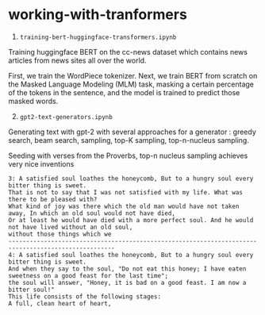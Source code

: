 # working-with-tranformers

1. `training-bert-huggingface-transformers.ipynb`

Training huggingface BERT on the cc-news dataset which contains news articles from news sites all over the world. 

First, we train the WordPiece tokenizer. Next, we train BERT from scratch on the Masked Language Modeling (MLM) task, masking a certain percentage of the tokens in the sentence, and the model is trained to predict those masked words.  

2. `gpt2-text-generators.ipynb`

Generating text with gpt-2 with several approaches for a generator : greedy search, beam search, sampling, top-K sampling, top-n-nucleus sampling.

Seeding with verses from the Proverbs, top-n nucleus sampling achieves very nice inventions

```
3: A satisfied soul loathes the honeycomb, But to a hungry soul every bitter thing is sweet.
That is not to say that I was not satisfied with my life. What was there to be pleased with? 
What kind of joy was there which the old man would have not taken away, In which an old soul would not have died, 
Or at least he would have died with a more perfect soul. And he would not have lived without an old soul, 
without those things which we
----------------------------------------------------------------------------------------------------
4: A satisfied soul loathes the honeycomb, But to a hungry soul every bitter thing is sweet. 
And when they say to the soul, "Do not eat this honey; I have eaten sweetness on a good feast for the last time";
the soul will answer, "Honey, it is bad on a good feast. I am now a bitter soul!"
This life consists of the following stages:
A full, clean heart of heart,
```
